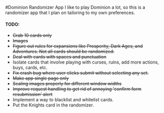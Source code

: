 #Dominion Randomizer App
I like to play Dominion a lot, so this is a randomizer app that I plan on tailoring to my own preferences.  

#### TODO:
* ~~Grab 10 cards only~~
* ~~Images~~
* ~~Figure out rules for expansions like Prosperity, Dark Ages, and Adventures. Not all cards should be randomized.~~
* ~~Deal with cards with spaces and punctuation~~
* Isolate cards that involve playing with curses, ruins, add more actions, buys, cards, etc.
* ~~Fix crash bug where user clicks submit without selecting any set.~~
* ~~Make app single page only~~
* ~~Scaling images properly for different window widths~~
* ~~Improve request handling to get rid of annoying 'confirm form resubmission' alert~~
* Implement a way to blacklist and whitelist cards.
* Put the Knights card in the randomizer.